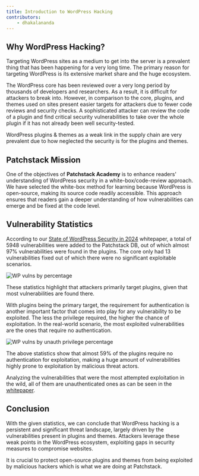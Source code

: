 ```yaml
---
title: Introduction to WordPress Hacking
contributors:
    - dhakalananda
---
```


## Why WordPress Hacking?

Targeting WordPress sites as a medium to get into the server is a prevalent thing that has been happening for a very long time. The primary reason for targeting WordPress is its extensive market share and the huge ecosystem.

The WordPress core has been reviewed over a very long period by thousands of developers and researchers. As a result, it is difficult for attackers to break into. However, in comparison to the core, plugins, and themes used on sites present easier targets for attackers due to fewer code reviews and security checks. A sophisticated attacker can review the code of a plugin and find critical security vulnerabilities to take over the whole plugin if it has not already been well security-tested.

WordPress plugins & themes as a weak link in the supply chain are very prevalent due to how neglected the security is for the plugins and themes.

## Patchstack Mission

One of the objectives of **Patchstack Academy** is to enhance readers' understanding of WordPress security in a white-box/code-review approach. We have selected the white-box method for learning because WordPress is open-source, making its source code readily accessible. This approach ensures that readers gain a deeper understanding of how vulnerabilities can emerge and be fixed at the code level.

## Vulnerability Statistics

According to our [State of WordPress Security in 2024](https://patchstack.com/whitepaper/state-of-wordpress-security-in-2024) whitepaper, a total of 5948 vulnerabilities were added to the Patchstack DB, out of which almost 97% vulnerabilities were found in the plugins. The core only had 13 vulnerabilities fixed out of which there were no significant exploitable scenarios.

![WP vulns by percentage](/images/wp-vulns-by-percentage.png)

These statistics highlight that attackers primarily target plugins, given that most vulnerabilities are found there.

With plugins being the primary target, the requirement for authentication is another important factor that comes into play for any vulnerability to be exploited. The less the privilege required, the higher the chance of exploitation. In the real-world scenario, the most exploited vulnerabilities are the ones that require no authentication.

![WP vulns by unauth privilege percentage](/images/unauth-vulns-percentage.png)

The above statistics show that almost 59% of the plugins require no authentication for exploitation, making a huge amount of vulnerabilities highly prone to exploitation by malicious threat actors.

Analyzing the vulnerabilities that were the most attempted exploitation in the wild, all of them are unauthenticated ones as can be seen in the [whitepaper](https://patchstack.com/whitepaper/state-of-wordpress-security-in-2024#headline-1007-17052).

## Conclusion

With the given statistics, we can conclude that WordPress hacking is a persistent and significant threat landscape, largely driven by the vulnerabilities present in plugins and themes. Attackers leverage these weak points in the WordPress ecosystem, exploiting gaps in security measures to compromise websites.

It is crucial to protect open-source plugins and themes from being exploited by malicious hackers which is what we are doing at Patchstack.
